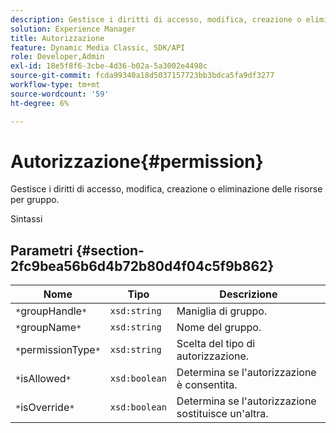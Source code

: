 ```yaml
---
description: Gestisce i diritti di accesso, modifica, creazione o eliminazione delle risorse per gruppo.
solution: Experience Manager
title: Autorizzazione
feature: Dynamic Media Classic, SDK/API
role: Developer,Admin
exl-id: 18e5f8f6-3cbe-4d36-b02a-5a3002e4498c
source-git-commit: fcda99340a18d5037157723bb3bdca5fa9df3277
workflow-type: tm+mt
source-wordcount: '59'
ht-degree: 6%

---
```


# Autorizzazione{#permission}

Gestisce i diritti di accesso, modifica, creazione o eliminazione delle risorse per gruppo.

Sintassi

## Parametri {#section-2fc9bea56b6d4b72b80d4f04c5f9b862}

| Nome | Tipo | Descrizione |
|---|---|---|
| `*`groupHandle`*` | `xsd:string` | Maniglia di gruppo. |
| `*`groupName`*` | `xsd:string` | Nome del gruppo. |
| `*`permissionType`*` | `xsd:string` | Scelta del tipo di autorizzazione. |
| `*`isAllowed`*` | `xsd:boolean` | Determina se l&#39;autorizzazione è consentita. |
| `*`isOverride`*` | `xsd:boolean` | Determina se l&#39;autorizzazione sostituisce un&#39;altra. |

